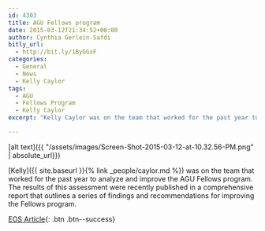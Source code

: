 ```yaml
---
id: 4303
title: AGU Fellows program
date: 2015-03-12T21:34:52+00:00
author: Cynthia Gerlein-Safdi
bitly_url:
  - http://bit.ly/1ByGGxF
categories:
  - General
  - News
  - Kelly Caylor
tags:
  - AGU
  - Fellows Program
  - Kelly Caylor
excerpt: "Kelly Caylor was on the team that worked for the past year to analyze and improve the AGU Fellows program."

---
```

[alt text]({{ "/assets/images/Screen-Shot-2015-03-12-at-10.32.56-PM.png" | absolute_url}})


[Kelly]({{ site.baseurl }}{% link _people/caylor.md %}) was on the team that worked for the past year to analyze and improve the AGU Fellows program.<!--more--> The results of this assessment were recently published in a comprehensive report that outlines a series of findings and recommendations for improving the Fellows program.

[EOS Article](https://eos.org/agu-news/task-force-recommends-ways-to-improve-agu-fellows-program-2){: .btn .btn--success}

